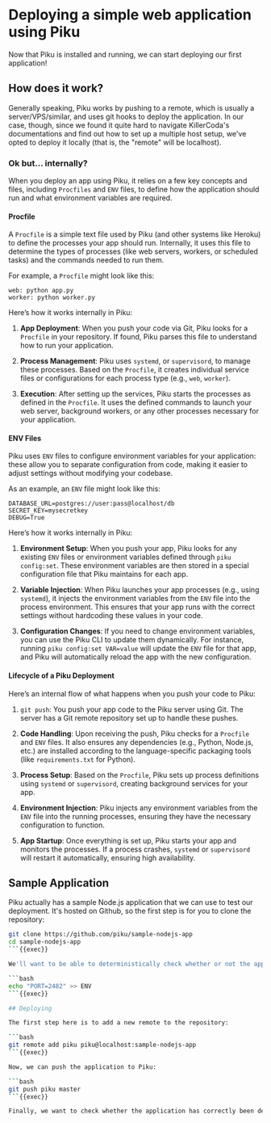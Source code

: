 # Deploying a simple web application using Piku

Now that Piku is installed and running, we can start deploying our first application!

## How does it work?

Generally speaking, Piku works by pushing to a remote, which is usually a server/VPS/similar, and uses git hooks to deploy the application. In our case, though, since we found it quite hard to navigate KillerCoda's documentations and find out how to set up a multiple host setup, we've opted to deploy it locally (that is, the "remote" will be localhost).

### Ok but... internally?

When you deploy an app using Piku, it relies on a few key concepts and files, including `Procfiles` and `ENV` files, to define how the application should run and what environment variables are required.

#### **Procfile**

A `Procfile` is a simple text file used by Piku (and other systems like Heroku) to define the processes your app should run. Internally, it uses this file to determine the types of processes (like web servers, workers, or scheduled tasks) and the commands needed to run them.

For example, a `Procfile` might look like this:
```
web: python app.py
worker: python worker.py
```

Here’s how it works internally in Piku:
1. **App Deployment**: When you push your code via Git, Piku looks for a `Procfile` in your repository. If found, Piku parses this file to understand how to run your application.
   
2. **Process Management**: Piku uses `systemd`, or `supervisord`, to manage these processes. Based on the `Procfile`, it creates individual service files or configurations for each process type (e.g., `web`, `worker`).
   
3. **Execution**: After setting up the services, Piku starts the processes as defined in the `Procfile`. It uses the defined commands to launch your web server, background workers, or any other processes necessary for your application.

#### **ENV Files**

Piku uses `ENV` files to configure environment variables for your application: these allow you to separate configuration from code, making it easier to adjust settings without modifying your codebase.

As an example, an `ENV` file might look like this:
```
DATABASE_URL=postgres://user:pass@localhost/db
SECRET_KEY=mysecretkey
DEBUG=True
```

Here’s how it works internally in Piku:
1. **Environment Setup**: When you push your app, Piku looks for any existing `ENV` files or environment variables defined through `piku config:set`. These environment variables are then stored in a special configuration file that Piku maintains for each app.
   
2. **Variable Injection**: When Piku launches your app processes (e.g., using `systemd`), it injects the environment variables from the `ENV` file into the process environment. This ensures that your app runs with the correct settings without hardcoding these values in your code.

3. **Configuration Changes**: If you need to change environment variables, you can use the Piku CLI to update them dynamically. For instance, running `piku config:set VAR=value` will update the `ENV` file for that app, and Piku will automatically reload the app with the new configuration.

#### **Lifecycle of a Piku Deployment**

Here’s an internal flow of what happens when you push your code to Piku:
1. `git push`: You push your app code to the Piku server using Git. The server has a Git remote repository set up to handle these pushes.
   
2. **Code Handling**: Upon receiving the push, Piku checks for a `Procfile` and `ENV` files. It also ensures any dependencies (e.g., Python, Node.js, etc.) are installed according to the language-specific packaging tools (like `requirements.txt` for Python).

3. **Process Setup**: Based on the `Procfile`, Piku sets up process definitions using `systemd` or `supervisord`, creating background services for your app.
   
4. **Environment Injection**: Piku injects any environment variables from the `ENV` file into the running processes, ensuring they have the necessary configuration to function.

5. **App Startup**: Once everything is set up, Piku starts your app and monitors the processes. If a process crashes, `systemd` or `supervisord` will restart it automatically, ensuring high availability.

## Sample Application

Piku actually has a sample Node.js application that we can use to test our deployment. It's hosted on Github, so the first step is for you to clone the repository:

```bash
git clone https://github.com/piku/sample-nodejs-app
cd sample-nodejs-app
```{{exec}}

We'll want to be able to deterministically check whether or not the application has been correctly deployed. To do this, we'll set up a port for the application to run on (using the `PORT` environment variable):

```bash
echo "PORT=2482" >> ENV
```{{exec}}

## Deploying

The first step here is to add a new remote to the repository:

```bash
git remote add piku piku@localhost:sample-nodejs-app
```{{exec}}

Now, we can push the application to Piku:

```bash
git push piku master
```{{exec}}

Finally, we want to check whether the application has correctly been deployed. [Click here]({{TRAFFIC_HOST1_2482}}) to check!
